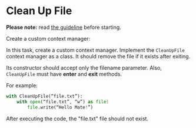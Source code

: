 # Сlean Up File

**Please note:** read [the guideline](https://github.com/mate-academy/py-task-guideline/blob/main/README.md) before starting.

Create a custom context manager:

In this task, create a custom context manager.
Implement the `CleanUpFile` context manager as a class. It should remove the file if it exists after exiting.

Its constructor should accept only the filename parameter. 
Also, `CleanUpFile` must have **enter** and **exit** methods.

For example:
```python
with CleanUpFile(“file.txt”):
    with open(“file.txt”, “w”) as file:
        file.write(“Hello Mate!”)
```

After executing the code, the "file.txt" file should not exist.
